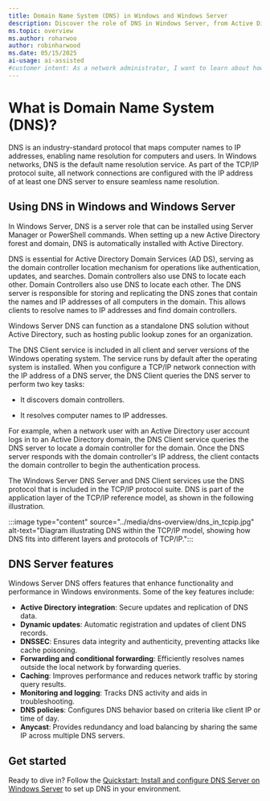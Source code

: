 ```yaml
---
title: Domain Name System (DNS) in Windows and Windows Server
description: Discover the role of DNS in Windows Server, from Active Directory integration to hosting public lookup zones, ensuring efficient name resolution.
ms.topic: overview
ms.author: roharwoo
author: robinharwood
ms.date: 05/15/2025
ai-usage: ai-assisted
#customer intent: As a network administrator, I want to learn about how DNS is used in Windows networks and Active Directory operations, so that I can understand how to configure and manage DNS in my organization.
---
```


# What is Domain Name System (DNS)?

DNS is an industry-standard protocol that maps computer names to IP addresses, enabling name resolution for computers and users. In Windows networks, DNS is the default name resolution service. As part of the TCP/IP protocol suite, all network connections are configured with the IP address of at least one DNS server to ensure seamless name resolution.  

## Using DNS in Windows and Windows Server

In Windows Server, DNS is a server role that can be installed using Server Manager or PowerShell commands. When setting up a new Active Directory forest and domain, DNS is automatically installed with Active Directory.  

DNS is essential for Active Directory Domain Services (AD DS), serving as the domain controller location mechanism for operations like authentication, updates, and searches. Domain controllers also use DNS to locate each other. Domain Controllers also use DNS to locate each other. The DNS server is responsible for storing and replicating the DNS zones that contain the names and IP addresses of all computers in the domain. This allows clients to resolve names to IP addresses and find domain controllers.

Windows Server DNS can function as a standalone DNS solution without Active Directory, such as hosting public lookup zones for an organization.  

The DNS Client service is included in all client and server versions of the Windows operating system. The service runs by default after the operating system is installed. When you configure a TCP/IP network connection with the IP address of a DNS server, the DNS Client queries the DNS server to perform two key tasks:

- It discovers domain controllers.

- It resolves computer names to IP addresses.

For example, when a network user with an Active Directory user account logs in to an Active Directory domain, the DNS Client service queries the DNS server to locate a domain controller for the domain. Once the DNS server responds with the domain controller's IP address, the client contacts the domain controller to begin the authentication process.

The Windows Server DNS Server and DNS Client services use the DNS protocol that is included in the TCP/IP protocol suite. DNS is part of the application layer of the TCP/IP reference model, as shown in the following illustration.

:::image type="content" source="../media/dns-overview/dns_in_tcpip.jpg" alt-text="Diagram illustrating DNS within the TCP/IP model, showing how DNS fits into different layers and protocols of TCP/IP.":::

## DNS Server features

Windows Server DNS offers features that enhance functionality and performance in Windows environments. Some of the key features include:

- **Active Directory integration**: Secure updates and replication of DNS data.  
- **Dynamic updates**: Automatic registration and updates of client DNS records.  
- **DNSSEC**: Ensures data integrity and authenticity, preventing attacks like cache poisoning.  
- **Forwarding and conditional forwarding**: Efficiently resolves names outside the local network by forwarding queries.  
- **Caching**: Improves performance and reduces network traffic by storing query results.  
- **Monitoring and logging**: Tracks DNS activity and aids in troubleshooting.  
- **DNS policies**: Configures DNS behavior based on criteria like client IP or time of day.  
- **Anycast**: Provides redundancy and load balancing by sharing the same IP across multiple DNS servers.  

## Get started

Ready to dive in? Follow the [Quickstart: Install and configure DNS Server on Windows Server](quickstart-install-configure-dns-server.md) to set up DNS in your environment.  
